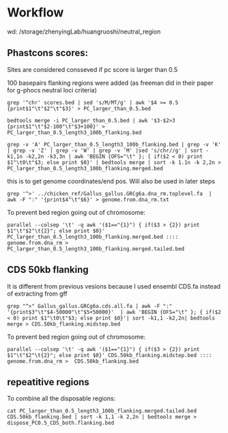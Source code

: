 # Workflow

wd: /storage/zhenyingLab/huangruoshi/neutral_region

## Phastcons scores:

Sites are considered consseved if pc score is larger than 0.5

100 basepairs flanking regions were added (as freeman did in their paper for g-phocs neutral loci criteria)

```
grep '^chr' scores.bed | sed 's/M/MT/g' | awk '$4 >= 0.5 {print$1"\t"$2"\t"$3}' > PC_larger_than_0.5.bed

bedtools merge -i PC_larger_than_0.5.bed | awk '$3-$2>3 {print$1"\t"$2-100"\t"$3+100}' > PC_larger_than_0.5_length3_100b_flanking.bed

grep -v 'A' PC_larger_than_0.5_length3_100b_flanking.bed | grep -v 'K' | grep -v 'Z' | grep -v 'W' | grep -v 'M' |sed 's/chr//g' | sort -k1,1n -k2,2n -k3,3n | awk 'BEGIN {OFS="\t" }; { if($2 < 0) print $1"\t0\t"$3; else print $0}' | bedtools merge | sort -k 1.1n -k 2,2n > PC_larger_than_0.5_length3_100b_flanking.merged.bed
```

this is to get genome coordinates/end pos. Will also be used in later steps

```
grep '^>' ../chicken_ref/Gallus_gallus.GRCg6a.dna_rm.toplevel.fa  | awk -F ":" '{print$4"\t"$6}' > genome.from.dna_rm.txt
```

To prevent bed region going out of chromosome:

```
parallel --colsep '\t' -q awk '($1=="{1}") { if($3 > {2}) print $1"\t"$2"\t{2}"; else print $0}' PC_larger_than_0.5_length3_100b_flanking.merged.bed :::: genome.from.dna_rm > PC_larger_than_0.5_length3_100b_flanking.merged.tailed.bed
```


## CDS 50kb flanking

It is different from previous vesions because I used ensembl CDS.fa instead of extracting from gff

```
grep "^>" Gallus_gallus.GRCg6a.cds.all.fa | awk -F ":" '{print$3"\t"$4-50000"\t"$5+50000}'  | awk 'BEGIN {OFS="\t" }; { if($2 < 0) print $1"\t0\t"$3; else print $0}'| sort -k1,1 -k2,2n| bedtools merge > CDS.50kb_flanking.midstep.bed

```

To prevent bed region going out of chromosome:

```
parallel --colsep '\t' -q awk '($1=="{1}") { if($3 > {2}) print $1"\t"$2"\t{2}"; else print $0}' CDS.50kb_flanking.midstep.bed :::: genome.from.dna_rm >  CDS.50kb_flanking.bed
```


## repeatitive regions

To combine all the disposable regions:

```
cat PC_larger_than_0.5_length3_100b_flanking.merged.tailed.bed CDS.50kb_flanking.bed | sort -k 1,1 -k 2,2n | bedtools merge > dispose_PC0.5_CDS_both.flanking.bed
```

